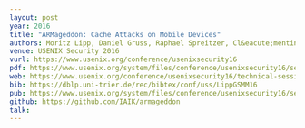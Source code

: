 ```yaml
---
layout: post
year: 2016
title: "ARMageddon: Cache Attacks on Mobile Devices"
authors: Moritz Lipp, Daniel Gruss, Raphael Spreitzer, Cl&eacute;mentine Maurice, Stefan Mangard
venue: USENIX Security 2016
vurl: https://www.usenix.org/conference/usenixsecurity16
pdf: https://www.usenix.org/system/files/conference/usenixsecurity16/sec16_paper_lipp.pdf
web: https://www.usenix.org/conference/usenixsecurity16/technical-sessions/presentation/lipp
bib: https://dblp.uni-trier.de/rec/bibtex/conf/uss/LippGSMM16
pub: https://www.usenix.org/system/files/conference/usenixsecurity16/sec16_paper_lipp.pdf
github: https://github.com/IAIK/armageddon
talk: 
---
```


